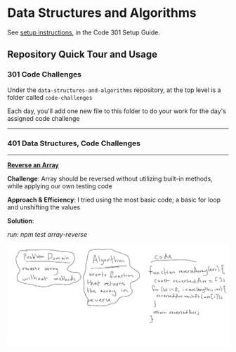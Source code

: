 # Data Structures and Algorithms

See [setup instructions](https://codefellows.github.io/setup-guide/code-301/3-code-challenges), in the Code 301 Setup Guide.

## Repository Quick Tour and Usage

### 301 Code Challenges

Under the `data-structures-and-algorithms` repository, at the top level is a folder called `code-challenges`

Each day, you'll add one new file to this folder to do your work for the day's assigned code challenge

---

### 401 Data Structures, Code Challenges

---

[**Reverse an Array**](./code-challenges/arrayReverse/array-reverse.test.js)

**Challenge**: Array should be reversed without utilizing built-in methods, while applying our own testing code

**Approach & Efficiency**: I tried using the most basic code; a basic for loop and unshifting the values

**Solution**:

*run: npm test array-reverse*

![arrayReverse img](./assets/array-reverse.jpg)



